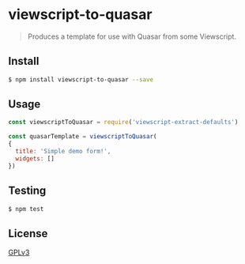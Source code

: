 # viewscript-to-quasar

> Produces a template for use with Quasar from some Viewscript.

## <a name="install"></a>Install
```bash
$ npm install viewscript-to-quasar --save
```

## <a name="usage"></a>Usage

```javascript
const viewscriptToQuasar = require('viewscript-extract-defaults')

const quasarTemplate = viewscriptToQuasar(
{
  title: 'Simple demo form!',
  widgets: []
})

```

## <a name="test"></a>Testing

```bash
$ npm test
```

## <a name="license"></a>License
[GPLv3](https://github.com/wmfs/viewscript/blob/master/LICENSE)
